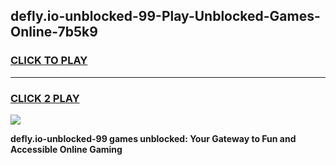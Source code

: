 
## defly.io-unblocked-99-Play-Unblocked-Games-Online-7b5k9
<h3>
<a href="https://premium76.site?title=defly.io-unblocked-99&ref=25A">CLICK TO PLAY</a></h3>
<hr>

<h3>
<a href="https://premium76.site?title=defly.io-unblocked-99&ref=25A">CLICK 2 PLAY</a>
  
</h3>

<a href="https://premium76.site?title=defly.io-unblocked-99&ref=25A"><img src="https://clearcache.store/games.png"></a>


**defly.io-unblocked-99 games unblocked: Your Gateway to Fun and Accessible Online Gaming**
